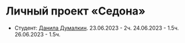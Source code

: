 # Личный проект «Седона»

* Студент: [Данила Думалкин](https://up.htmlacademy.ru/htmlcss/36/user/2164937).
23.06.2023 - 2ч.
24.06.2023 - 1.5ч.
26.06.2023 - 1.5ч.
